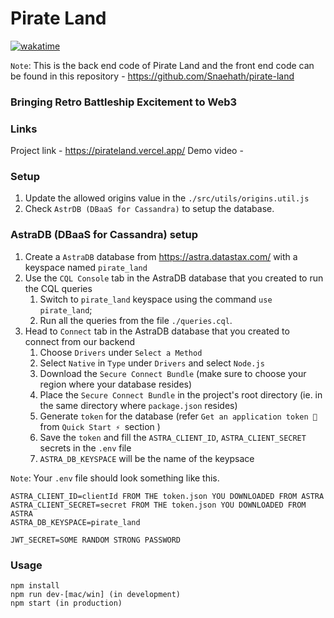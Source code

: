# Pirate Land

[![wakatime](https://wakatime.com/badge/user/77078a50-96cc-4da2-b32c-08e468259a40/project/67427208-a43c-4d32-b63e-64ce4cb33825.svg)](https://wakatime.com/@DarkKnight7/projects/bkvjkpvuav)

`Note`: This is the back end code of Pirate Land and the front end code can be found in this repository - https://github.com/Snaehath/pirate-land 

### Bringing Retro Battleship Excitement to Web3

### Links
Project link - https://pirateland.vercel.app/
Demo video - 

### Setup
1. Update the allowed origins value in the `./src/utils/origins.util.js`
2. Check `AstrDB (DBaaS for Cassandra)` to setup the database.

### AstraDB (DBaaS for Cassandra) setup
1. Create a `AstraDB` database from https://astra.datastax.com/ with a keyspace named `pirate_land`
2. Use the `CQL Console` tab in the AstraDB database that you created to run the CQL queries
    1. Switch to `pirate_land` keyspace using the command `use pirate_land`;
    2. Run all the queries from the file `./queries.cql`.
3. Head to `Connect` tab in the AstraDB database that you created to connect from our backend
    1. Choose `Drivers` under `Select a Method`
    2. Select `Native` in `Type` under `Drivers` and select `Node.js`
    3. Download the `Secure Connect Bundle` (make sure to choose your region where your database resides)
    4. Place the `Secure Connect Bundle` in the project's root directory (ie. in the same directory where `package.json` resides)
    5. Generate `token` for the database (refer `Get an application token 🔑 `from `Quick Start ⚡ `section )
    6. Save the `token` and fill the `ASTRA_CLIENT_ID`, `ASTRA_CLIENT_SECRET` secrets in the `.env` file
    7. `ASTRA_DB_KEYSPACE` will be the name of the keypsace
    
`Note`: Your `.env` file should look something like this.
```
ASTRA_CLIENT_ID=clientId FROM THE token.json YOU DOWNLOADED FROM ASTRA
ASTRA_CLIENT_SECRET=secret FROM THE token.json YOU DOWNLOADED FROM ASTRA
ASTRA_DB_KEYSPACE=pirate_land

JWT_SECRET=SOME RANDOM STRONG PASSWORD
```
### Usage
```
npm install
npm run dev-[mac/win] (in development)
npm start (in production)
```